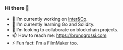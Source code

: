 ### Hi there 👋
- 🔭 I’m currently working on [Inter&Co](https://www.bancointer.com.br/).
- 🌱 I’m currently learning Go and Solidity.
- 👯 I’m looking to collaborate on blockchain projects.
- 📫 How to reach me: https://brunogrossi.com
- ⚡ Fun fact: I'm a FilmMaker too.
<!--
- 🤔 I’m looking for help with ...
- 💬 Ask me about ...
- 😄 Pronouns: ...
-->
